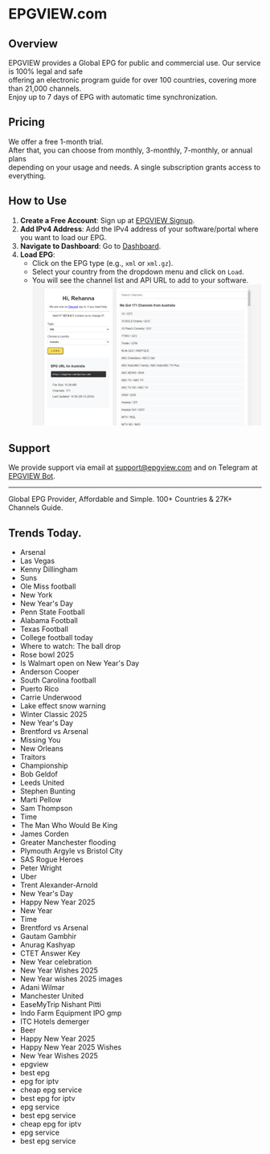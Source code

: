 # EPGVIEW.com



## Overview
EPGVIEW provides a Global EPG for public and commercial use. Our service is 100% legal and safe\
offering an electronic program guide for over 100 countries, covering more than 21,000 channels.\
Enjoy up to 7 days of EPG with automatic time synchronization.

## Pricing
We offer a free 1-month trial. \
After that, you can choose from monthly, 3-monthly, 7-monthly, or annual plans \
depending on your usage and needs. A single subscription grants access to everything.

## How to Use
1. **Create a Free Account**: Sign up at [EPGVIEW Signup](https://epgview.com/signup.php).
2. **Add IPv4 Address**: Add the IPv4 address of your software/portal where you want to load our EPG.
3. **Navigate to Dashboard**: Go to [Dashboard](https://epgview.com/dashboard.php).
4. **Load EPG**:
   - Click on the EPG type (e.g., `xml` or `xml.gz`).
   - Select your country from the dropdown menu and click on `Load`.
   - You will see the channel list and API URL to add to your software.
![EPGVIEW](img/dashboard.png)
## Support
We provide support via email at [support@epgview.com](mailto:support@epgview.com) and on Telegram at [EPGVIEW Bot](https://t.me/epgview_bot).

---

Global EPG Provider, Affordable and Simple. 100+ Countries & 27K+ Channels Guide.

## Trends Today.

- Arsenal
- Las Vegas
- Kenny Dillingham
- Suns
- Ole Miss football
- New York
- New Year's Day
- Penn State Football
- Alabama Football
- Texas Football
- College football today
- Where to watch: The ball drop
- Rose bowl 2025
- Is Walmart open on New Year's Day
- Anderson Cooper
- South Carolina football
- Puerto Rico
- Carrie Underwood
- Lake effect snow warning
- Winter Classic 2025
- New Year's Day
- Brentford vs Arsenal
- Missing You
- New Orleans
- Traitors
- Championship
- Bob Geldof
- Leeds United
- Stephen Bunting
- Marti Pellow
- Sam Thompson
- Time
- The Man Who Would Be King
- James Corden
- Greater Manchester flooding
- Plymouth Argyle vs Bristol City
- SAS Rogue Heroes
- Peter Wright
- Uber
- Trent Alexander-Arnold
- New Year's Day
- Happy New Year 2025
- New Year
- Time
- Brentford vs Arsenal
- Gautam Gambhir
- Anurag Kashyap
- CTET Answer Key
- New Year celebration
- New Year Wishes 2025
- New Year wishes 2025 images
- Adani Wilmar
- Manchester United
- EaseMyTrip Nishant Pitti
- Indo Farm Equipment IPO gmp
- ITC Hotels demerger
- Beer
- Happy New Year 2025
- Happy New Year 2025 Wishes
- New Year Wishes 2025
- epgview
- best epg
- epg for iptv
- cheap epg service
- best epg for iptv
- epg service
- best epg service
- cheap epg for iptv
- epg service
- best epg service

